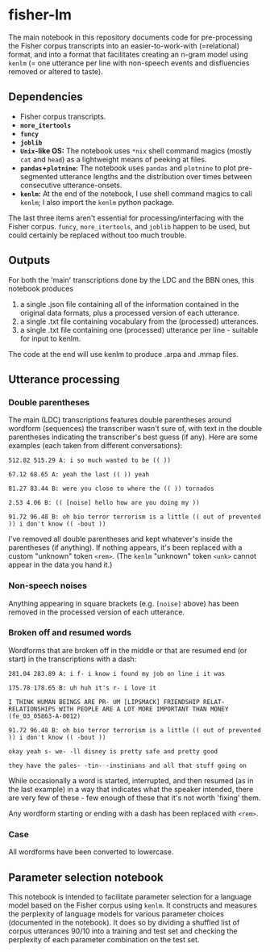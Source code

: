 # fisher-lm

The main notebook in this repository documents code for pre-processing the Fisher corpus transcripts into an easier-to-work-with (=relational) format, and into a format that facilitates creating an n-gram model using `kenlm` (= one utterance per line with non-speech events and disfluencies removed or altered to taste).

## Dependencies
 - Fisher corpus transcripts.
 - **`more_itertools`**
 - **`funcy`**
 - **`joblib`**
 - **`Unix`-like OS:** The notebook uses `*nix` shell command magics (mostly `cat` and `head`) as a lightweight means of peeking at files.
 - **`pandas`+`plotnine`:** The notebook uses `pandas` and `plotnine` to plot pre-segmented utterance lengths and the distribution over times between consecutive utterance-onsets.
 - **`kenlm`:** At the end of the notebook, I use shell command magics to call `kenlm`; I also import the `kenlm` python package.
 
The last three items aren't essential for processing/interfacing with the Fisher corpus. `funcy`, `more_itertools`, and `joblib` happen to be used, but could certainly be replaced without too much trouble.

## Outputs

For both the 'main' transcriptions done by the LDC and the BBN ones, this notebook produces
 1. a single .json file containing all of the information contained in the original data formats, plus a processed version of each utterance.
 2. a single .txt file containing vocabulary from the (processed) utterances.
 3. a single .txt file containing one (processed) utterance per line - suitable for input to kenlm.
 
The code at the end will use kenlm to produce .arpa and .mmap files.

## Utterance processing

### Double parentheses
The main (LDC) transcriptions features double parentheses around wordform (sequences) the transcriber wasn't sure of, with text in the double parentheses indicating the transcriber's best guess (if any). Here are some examples (each taken from different conversations):
```
512.82 515.29 A: i so much wanted to be (( ))
```
```
67.12 68.65 A: yeah the last (( )) yeah
```
```
81.27 83.44 B: were you close to where the (( )) tornados
```
```
2.53 4.06 B: (( [noise] hello how are you doing my ))
```
```
91.72 96.48 B: oh bio terror terrorism is a little (( out of prevented )) i don't know (( -bout ))
```
I've removed all double parentheses and kept whatever's inside the parentheses (if anything). If nothing appears, it's been replaced with a custom "unknown" token `<rem>`. (The `kenlm` "unknown" token `<unk>` cannot appear in the data you hand it.)

### Non-speech noises

Anything appearing in square brackets (e.g. `[noise]` above) has been removed in the processed version of each utterance.

### Broken off and resumed words

Wordforms that are broken off in the middle or that are resumed end (or start) in the transcriptions with a dash:
```
281.04 283.89 A: i f- i know i found my job on line i it was
```
```
175.78 178.65 B: uh huh it's r- i love it
```
```
I THINK HUMAN BEINGS ARE PR- UM [LIPSMACK] FRIENDSHIP RELAT- RELATIONSHIPS WITH PEOPLE ARE A LOT MORE IMPORTANT THAN MONEY  (fe_03_05863-A-0012)
```
```
91.72 96.48 B: oh bio terror terrorism is a little (( out of prevented )) i don't know (( -bout ))
```
```
okay yeah s- we- -ll disney is pretty safe and pretty good
```
```
they have the pales- -tin- -instinians and all that stuff going on
```

While occasionally a word is started, interrupted, and then resumed (as in the last example) in a way that indicates what the speaker intended, there are very few of these - few enough of these that it's not worth 'fixing' them.

Any wordform starting or ending with a dash has been replaced with `<rem>`.

### Case

All wordforms have been converted to lowercase.


## Parameter selection notebook

This notebook is intended to facilitate parameter selection for a language model based on the Fisher corpus using `kenlm`. It constructs and measures the perplexity of language models for various parameter choices (documented in the notebook). It does so by dividing a shuffled list of corpus utterances 90/10 into a training and test set and checking the perplexity of each parameter combination on the test set.